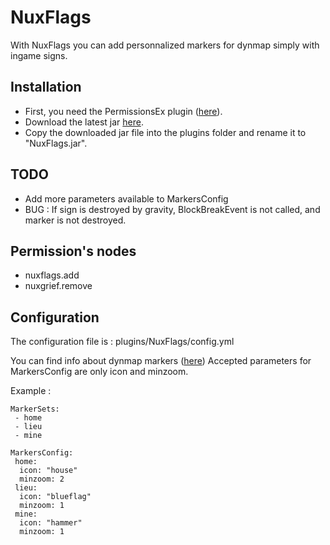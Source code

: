 NuxFlags
===========

With NuxFlags you can add personnalized markers for dynmap simply with ingame signs.


Installation
------------

* First, you need the PermissionsEx plugin ([here](http://dev.bukkit.org/server-mods/permissionsex/)).
* Download the latest jar [here](https://github.com/NuxosMinecraft/NuxFlags/downloads).
* Copy the downloaded jar file into the plugins folder and rename it to "NuxFlags.jar".

TODO
------------

* Add more parameters available to MarkersConfig
* BUG : If sign is destroyed by gravity, BlockBreakEvent is not called, and marker is not destroyed.

Permission's nodes
------------------

* nuxflags.add
* nuxgrief.remove

Configuration
-------------

The configuration file is : plugins/NuxFlags/config.yml

You can find info about dynmap markers ([here](https://github.com/webbukkit/dynmap/wiki/Using-markers))
Accepted parameters for MarkersConfig are only icon and minzoom.

Example :

    MarkerSets:
     - home
     - lieu
     - mine
	 
    MarkersConfig:
     home:
      icon: "house"
      minzoom: 2
     lieu:
      icon: "blueflag"
      minzoom: 1
     mine:
      icon: "hammer"
      minzoom: 1